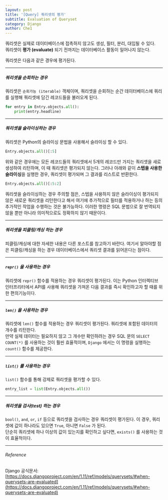 ```yaml
---
layout: post
title: '[Query] 쿼리셋의 평가'
subtitle: Evaluation of Queryset
category: Django
author: Che1
---
```


쿼리셋은 실제로 데이터베이스에 접촉하지 않고도 생성, 필터, 분리, 대입될 수 있다.  
쿼리셋이 **평가 (evaluate)** 되기 전까지는 데이터베이스 활동이 일어나지 않는다.  

쿼리셋은 다음과 같은 경우에 평가된다.

- - -

##### 쿼리셋을 순회하는 경우  

쿼리셋은 `순회가능 (iterable)` 객체이며, 쿼리셋을 순회하는 순간 데이터베이스에 쿼리를 실행해 쿼리셋에 담긴 레코드들을 불러오게 된다.
```py
for entry in Entry.objects.all():
    print(entry.headline)
```

- - -

##### 쿼리셋을 슬라이싱하는 경우  

쿼리셋은 Python의 슬라이싱 문법을 사용해서 슬라이싱 할 수 있다. 
```py
Entry.objects.all()[:5]
```
위와 같은 경우에는 모든 레코드들의 쿼리셋에서 5개의 레코드만 가지는 쿼리셋을 새로 생성하여 리턴하며, 이 때 쿼리셋은 평가되지 않는다. 그러나 아래와 같이 **스텝을 사용한 슬라이싱**을 실행한 경우, 쿼리셋이 평가되며 그 결과를 리스트로 반환한다. 
```py
Entry.objects.all()[:5:2]
```
쿼리셋을 슬라이싱하는 경우 주의할 점은, 스텝을 사용하지 않은 슬라이싱이 평가되지 않은 새로운 쿼리셋을 리턴한다고 해서 여기에 추가적으로 필터를 적용하거나 하는 등의 추가적인 작업을 수행하는 것은 불가능하다. 이러한 명령은 SQL 문법으로 잘 번역되지 않을 뿐만 아니라 의미적으로도 정확하지 않기 때문이다.

- - -

##### 쿼리셋을 피클링/캐싱 하는 경우  

피클링/캐싱에 대한 자세한 내용은 다른 포스트를 참고하기 바란다. 여기서 알아야할 점은 피클링/캐싱을 하는 경우 데이터베이스에서 쿼리셋 결과를 읽어온다는 점이다.

- - -

##### `repr()` 을 사용하는 경우  

쿼리셋에 `repr()` 함수를 적용하는 경우 쿼리셋이 평가된다. 이는 Python 인터렉티브 인터프리터에서 API를 사용해 쿼리셋을 가져온 다음 결과를 즉시 확인하고자 할 때를 위한 편의기능이다.

- - -

##### `len()` 을 사용하는 경우  

쿼리셋에 `len()` 함수를 적용하는 경우 쿼리셋이 평가된다. 쿼리셋에 포함된 데이터의 개수를 리턴한다.  
만약 실제 데이터는 필요하지 않고 그 개수만 확인하려는 경우 SQL 문의 `SELECT COUNT(*)` 를 사용하는 것이 훨씬 효율적이며, `Django` 에서는 이 명령을 실행하는 `count()` 함수를 제공한다.

- - -

##### `list()` 를 사용하는 경우

`list()` 함수를 통해 강제로 쿼리셋을 평가할 수 있다.

```py
entry_list = list(Entry.objects.all())
```

- - -

##### 쿼리셋을 검사(test) 하는 경우

`bool()`, `and`, `or`, `if` 등으로 쿼리셋을 검사하는 경우 쿼리셋이 평가된다. 이 경우, 쿼리셋에 값이 하나라도 있으면 `True`, 아니면 `False` 가 된다.  
단순히 쿼리셋에 하나 이상의 값이 있는지를 확인하고 싶다면, `exists()` 를 사용하는 것이 효율적이다.

- - -

###### Reference

Django 공식문서: [https://docs.djangoproject.com/en/1.11/ref/models/querysets/#when-querysets-are-evaluated](https://docs.djangoproject.com/en/1.11/ref/models/querysets/#when-querysets-are-evaluated)